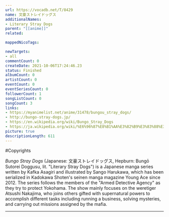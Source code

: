 ```yaml
---
url: https://vocadb.net/T/8429
name: 文豪ストレイドッグス
additionalNames: 
- Literary Stray Dogs
parent: "[[anime]]"
related:

mappedNicoTags:

newTargets:
- all
commentCount: 0
createDate: 2021-10-06T17:24:46.23
status: Finished
albumCount: 0
artistCount: 0
eventCount: 0
eventSeriesCount: 0
followerCount: 1
songListCount: 0
songCount: 3
links: 
- https://myanimelist.net/anime/31478/bungou_stray_dogs/
- http://bungo-stray-dogs.jp/
- https://en.wikipedia.org/wiki/Bungo_Stray_Dogs
- https://ja.wikipedia.org/wiki/%E6%96%87%E8%B1%AA%E3%82%B9%E3%83%88%E3%83%AC%E3%82%A4%E3%83%89%E3%83%83%E3%82%B0%E3%82%B9
picture: true
descriptionLength: 611
---
```


#Copyrights

*Bungo Stray Dogs* (Japanese: 文豪ストレイドッグス, Hepburn: Bungō Sutorei Doggusu, lit. "Literary Stray Dogs") is a Japanese manga series written by Kafka Asagiri and illustrated by Sango Harukawa, which has been serialized in Kadokawa Shoten's seinen manga magazine Young Ace since 2012. The series follows the members of the "Armed Detective Agency" as they try to protect Yokohama. The show mainly focuses on the weretiger Atsushi Nakajima, who joins others gifted with supernatural powers to accomplish different tasks including running a business, solving mysteries, and carrying out missions assigned by the mafia.

---

